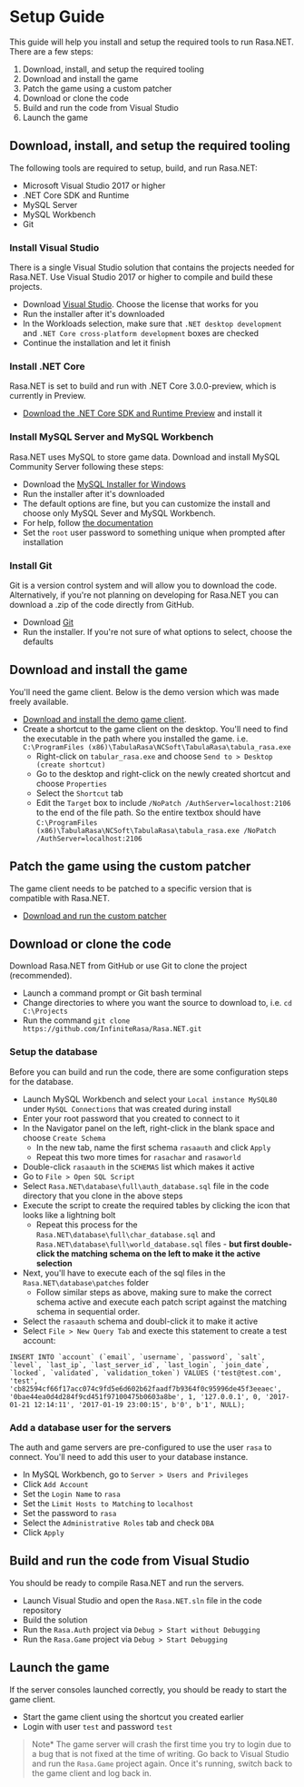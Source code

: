 # Setup Guide
This guide will help you install and setup the required tools to run Rasa.NET. There are a few steps:

1. Download, install, and setup the required tooling
2. Download and install the game
3. Patch the game using a custom patcher
4. Download or clone the code
5. Build and run the code from Visual Studio
6. Launch the game

## Download, install, and setup the required tooling
The following tools are required to setup, build, and run Rasa.NET:

- Microsoft Visual Studio 2017 or higher
- .NET Core SDK and Runtime
- MySQL Server
- MySQL Workbench
- Git

### Install Visual Studio
There is a single Visual Studio solution that contains the projects needed for Rasa.NET. Use Visual Studio 2017 or higher to compile and build these projects. 

- Download [Visual Studio](https://visualstudio.microsoft.com/). Choose the license that works for you
- Run the installer after it's downloaded
- In the Workloads selection, make sure that `.NET desktop development` and `.NET Core cross-platform development` boxes are checked
- Continue the installation and let it finish

### Install .NET Core
Rasa.NET is set to build and run with .NET Core 3.0.0-preview, which is currently in Preview. 

- [Download the .NET Core SDK and Runtime Preview](https://dotnet.microsoft.com/download/dotnet-core/3.0) and install it

### Install MySQL Server and MySQL Workbench
Rasa.NET uses MySQL to store game data. Download and install MySQL Community Server following these steps:

- Download the [MySQL Installer for Windows](https://dev.mysql.com/downloads/windows/installer/8.0.html)
- Run the installer after it's downloaded
- The default options are fine, but you can customize the install and choose only MySQL Sever and MySQL Workbench. 
- For help, follow [the documentation](https://dev.mysql.com/doc/refman/5.7/en/mysql-installer-setup.html)
- Set the `root` user password to something unique when prompted after installation

### Install Git
Git is a version control system and will allow you to download the code. Alternatively, if you're not planning on developing for Rasa.NET you can download a .zip of the code directly from GitHub.

- Download [Git](https://git-scm.com/downloads)
- Run the installer. If you're not sure of what options to select, choose the defaults

## Download and install the game
You'll need the game client. Below is the demo version which was made freely available. 

- [Download and install the demo game client](http://infiniterasa.org/tools/tabularasa_demo.exe).
- Create a shortcut to the game client on the desktop. You'll need to find the executable in the path where you installed the game. i.e. `C:\ProgramFiles (x86)\TabulaRasa\NCSoft\TabulaRasa\tabula_rasa.exe`
  - Right-click on `tabular_rasa.exe` and choose `Send to > Desktop (create shortcut)`
  - Go to the desktop and right-click on the newly created shortcut and choose `Properties`
  - Select the `Shortcut` tab
  - Edit the `Target` box to include `/NoPatch /AuthServer=localhost:2106` to the end of the file path. So the entire textbox should have `C:\ProgramFiles (x86)\TabulaRasa\NCSoft\TabulaRasa\tabula_rasa.exe /NoPatch /AuthServer=localhost:2106`

## Patch the game using the custom patcher
The game client needs to be patched to a specific version that is compatible with Rasa.NET. 

- [Download and run the custom patcher](http://infiniterasa.org/tools/tabularasa_patcher.exe)

## Download or clone the code
Download Rasa.NET from GitHub or use Git to clone the project (recommended). 

- Launch a command prompt or Git bash terminal
- Change directories to where you want the source to download to, i.e. `cd C:\Projects`
- Run the command `git clone https://github.com/InfiniteRasa/Rasa.NET.git`

### Setup the database
Before you can build and run the code, there are some configuration steps for the database. 

- Launch MySQL Workbench and select your `Local instance MySQL80` under `MySQL Connections` that was created during install
- Enter your root password that you created to connect to it
- In the Navigator panel on the left, right-click in the blank space and choose `Create Schema`
  - In the new tab, name the first schema `rasaauth` and click `Apply`
  - Repeat this two more times for `rasachar` and `rasaworld`
- Double-click `rasaauth` in the `SCHEMAS` list which makes it active
- Go to `File > Open SQL Script`
- Select `Rasa.NET\database\full\auth_database.sql` file in the code directory that you clone in the above steps
- Execute the script to create the required tables by clicking the icon that looks like a lightning bolt
  - Repeat this process for the `Rasa.NET\database\full\char_database.sql` and `Rasa.NET\database\full\world_database.sql` files - **but first double-click the matching schema on the left to make it the active selection**
- Next, you'll have to execute each of the sql files in the `Rasa.NET\database\patches` folder
  - Follow similar steps as above, making sure to make the correct schema active and execute each patch script against the matching schema in sequential order. 
- Select the `rasaauth` schema and doubl-click it to make it active
- Select `File > New Query Tab` and execte this statement to create a test account:

```
INSERT INTO `account` (`email`, `username`, `password`, `salt`, `level`, `last_ip`, `last_server_id`, `last_login`, `join_date`, `locked`, `validated`, `validation_token`) VALUES ('test@test.com', 'test', 'cb82594cf66f17acc074c9fd5e6d602b62faadf7b9364f0c95996de45f3eeaec', '0bae44ea0d4d284f9cd451f97100475b0603a8be', 1, '127.0.0.1', 0, '2017-01-21 12:14:11', '2017-01-19 23:00:15', b'0', b'1', NULL);
```

### Add a database user for the servers
The auth and game servers are pre-configured to use the user `rasa` to connect. You'll need to add this user to your database instance.

- In MySQL Workbench, go to `Server > Users and Privileges`
- Click `Add Account`
- Set the `Login Name` to `rasa`
- Set the `Limit Hosts to Matching` to `localhost`
- Set the password to `rasa`
- Select the `Administrative Roles` tab and check `DBA`
- Click `Apply`

## Build and run the code from Visual Studio
You should be ready to compile Rasa.NET and run the servers. 

- Launch Visual Studio and open the `Rasa.NET.sln` file in the code repository
- Build the solution
- Run the `Rasa.Auth` project via `Debug > Start without Debugging`
- Run the `Rasa.Game` project via `Debug > Start Debugging`

## Launch the game
If the server consoles launched correctly, you should be ready to start the game client. 

- Start the game client using the shortcut you created earlier
- Login with user `test` and password `test`

> Note* The game server will crash the first time you try to login due to a bug that is not fixed at the time of writing. Go back to Visual Studio and run the `Rasa.Game` project again. Once it's running, switch back to the game client and log back in.


